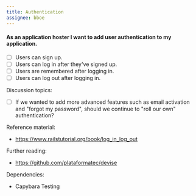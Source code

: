 ```yaml
---
title: Authentication
assignee: bboe
---
```


#### As an application hoster I want to add user authentication to my application.

- [ ] Users can sign up.
- [ ] Users can log in after they've signed up.
- [ ] Users are remembered after logging in.
- [ ] Users can log out after logging in.

Discussion topics:
- [ ] If we wanted to add more advanced features such as email activation and
  "forgot my password", should we continue to "roll our own" authentication?

Reference material:
- https://www.railstutorial.org/book/log_in_log_out

Further reading:
- https://github.com/plataformatec/devise

Dependencies:
- Capybara Testing
